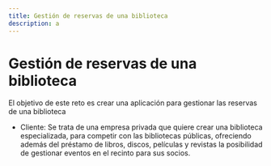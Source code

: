 ```yaml
---
title: Gestión de reservas de una biblioteca
description: a
---
```

# Gestión de reservas de una biblioteca

El objetivo de este reto es crear una aplicación para gestionar las reservas de una biblioteca

- Cliente: Se trata de una empresa privada que quiere crear una biblioteca especializada, para competir con las bibliotecas públicas, ofreciendo además del préstamo de libros, discos, películas y revistas la posibilidad de gestionar eventos en el recinto para sus socios.